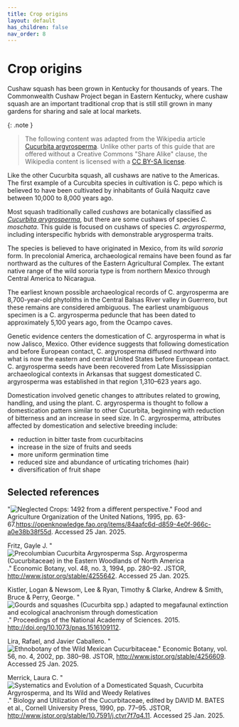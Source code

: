 ```yaml
---
title: Crop origins
layout: default
has_children: false
nav_order: 8
---
```


# Crop origins

Cushaw squash has been grown in Kentucky for thousands of years. The Commonwealth Cushaw Project began in Eastern Kentucky, where cushaw squash are an important traditional crop that is still still grown in many gardens for sharing and sale at local markets.

{: .note }
> The following content was adapted from the Wikipedia article [Cucurbita argyrosperma](https://wikipedia.org/Cucurbita_argyrosperma). Unlike other parts of this guide that are offered without a Creative Commons "Share Alike" clause, the Wikipedia content is licensed with a [CC BY-SA license](https://en.wikipedia.org/wiki/Wikipedia:Text_of_the_Creative_Commons_Attribution-ShareAlike_4.0_International_License).

Like the other Cucurbita squash, all cushaws are native to the Americas.  The first example of a Curcubita species in cultivation is C. pepo which is believed to have been cultivated by inhabitants of Guilá Naquitz cave between 10,000 to 8,000 years ago.

Most squash traditionally called _cushaws_ are botanically classified as _[Cucurbita arygrosperma](https://en.wikipedia.org/wiki/Cucurbita_argyrosperma)_, but there are some cushaws of species _C. moschata_. This guide is focused on cushaws of species _C. argyrosperma_, including interspecific hybrids with demonstrable arygrosperma traits.

The species is believed to have originated in Mexico, from its wild *sororia* form. In precolonial America, archaeological remains have been found as far northward as the cultures of the Eastern Agricultural Complex. The extant native range of the wild sororia type is from northern Mexico through Central America to Nicaragua.

The earliest known possible archaeological records of C. argyrosperma are 8,700-year-old phytoliths in the Central Balsas River valley in Guerrero, but these remains are considered ambiguous. The earliest unambiguous specimen is a C. argyrosperma peduncle that has been dated to approximately 5,100 years ago, from the Ocampo caves.

Genetic evidence centers the domestication of C. argyrosperma in what is now Jalisco, Mexico. Other evidence suggests that following domestication and before European contact, C. argyrosperma diffused northward into what is now the eastern and central United States before European contact. C. argyrosperma seeds have been recovered from Late Mississippian archaeological contexts in Arkansas that suggest domesticated C. argyrosperma was established in that region 1,310–623 years ago.

Domestication involved genetic changes to attributes related to growing, handling, and using the plant. C. argyrosperma is thought to follow a domestication pattern similar to other Cucurbita, beginning with reduction of bitterness and an increase in seed size. In C. argyrosperma, attributes affected by domestication and selective breeding include:
* reduction in bitter taste from cucurbitacins
* increase in the size of fruits and seeds
* more uniform germination time
* reduced size and abundance of urticating trichomes (hair)
* diversification of fruit shape

## Selected references
"![Neglected Crops: 1492 from a different perspective](https://openknowledge.fao.org/items/84aafc6d-d859-4e0f-966c-a0e38b38f55d)." Food and Agriculture Organization of the United Nations, 1995, pp. 63-67.https://openknowledge.fao.org/items/84aafc6d-d859-4e0f-966c-a0e38b38f55d. Accessed 25 Jan. 2025.

Fritz, Gayle J. "![Precolumbian Cucurbita Argyrosperma Ssp. Argyrosperma (Cucurbitaceae) in the Eastern Woodlands of North America](http://www.jstor.org/stable/4255642)." Economic Botany, vol. 48, no. 3, 1994, pp. 280–92. JSTOR, http://www.jstor.org/stable/4255642. Accessed 25 Jan. 2025.

Kistler, Logan & Newsom, Lee & Ryan, Timothy & Clarke, Andrew & Smith, Bruce & Perry, George. "![Gourds and squashes (Cucurbita spp.) adapted to megafaunal extinction and ecological anachronism through domestication](http://doi.org/10.1073/pnas.1516109112)." Proceedings of the National Academy of Sciences. 2015. http://doi.org/10.1073/pnas.1516109112. 

Lira, Rafael, and Javier Caballero. "![Ethnobotany of the Wild Mexican Cucurbitaceae](http://www.jstor.org/stable/4256609)." Economic Botany, vol. 56, no. 4, 2002, pp. 380–98. JSTOR, http://www.jstor.org/stable/4256609. Accessed 25 Jan. 2025.

Merrick, Laura C. "![Systematics and Evolution of a Domesticated Squash, Cucurbita Argyrosperma, and Its Wild and Weedy Relatives](http://www.jstor.org/stable/10.7591/j.ctvr7f7q4.11)." Biology and Utilization of the Cucurbitaceae, edited by DAVID M. BATES et al., Cornell University Press, 1990, pp. 77–95. JSTOR, http://www.jstor.org/stable/10.7591/j.ctvr7f7q4.11. Accessed 25 Jan. 2025.
